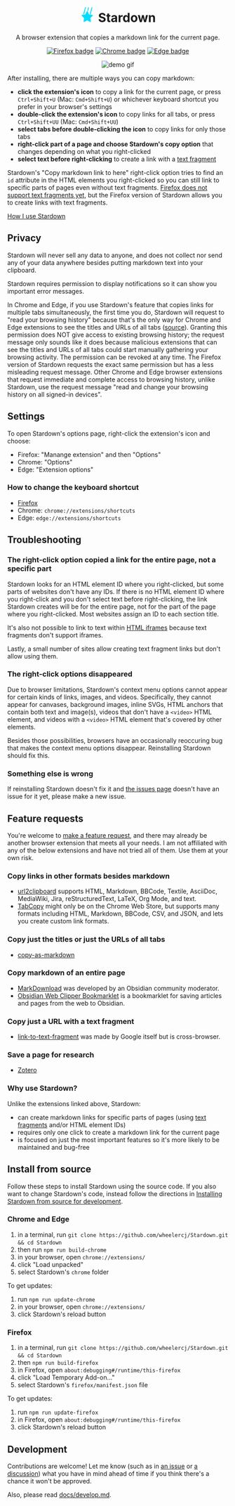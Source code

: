 <h1 align="center"><img width="35" alt="Stardown's icon" src="src/images/icon.svg"> Stardown</h1>

<p align="center">A browser extension that copies a markdown link for the current page.</p>

<p align="center">
    <a href="https://addons.mozilla.org/en-US/firefox/addon/stardown/"><img alt="Firefox badge" src="https://img.shields.io/badge/Firefox-black.svg?logo=firefoxbrowser&style=for-the-badge"></a>
    <a href="https://chrome.google.com/webstore/detail/clicknohlhfdlfjfkaeongkbdgbmkbhb"><img alt="Chrome badge" src="https://img.shields.io/badge/Chrome-black.svg?logo=googlechrome&style=for-the-badge&logoColor=238d41"></a>
    <a href="https://microsoftedge.microsoft.com/addons/detail/stardown/apolhpopcbbillkbfkmdibedlgjffckf"><img alt="Edge badge" src="https://img.shields.io/badge/Edge-black.svg?logo=microsoftedge&style=for-the-badge&logoColor=33b9ab"></a>
    <!-- <a><img alt="Safari badge" src="https://img.shields.io/badge/Safari-black.svg?logo=safari&style=for-the-badge&logoColor=188ff3"></a> -->
</p>

<p align="center"><img alt="demo gif" src="https://github.com/wheelercj/assets/blob/main/Stardown.gif"></p>

After installing, there are multiple ways you can copy markdown:

* **click the extension's icon** to copy a link for the current page, or press `Ctrl+Shift+U` (Mac: `Cmd+Shift+U`) or whichever keyboard shortcut you prefer in your browser's settings
* **double-click the extension's icon** to copy links for all tabs, or press `Ctrl+Shift+UU` (Mac: `Cmd+Shift+UU`)
* **select tabs before double-clicking the icon** to copy links for only those tabs
* **right-click part of a page and choose Stardown's copy option** that changes depending on what you right-clicked
* **select text before right-clicking** to create a link with a [text fragment](https://web.dev/articles/text-fragments)

Stardown's "Copy markdown link to here" right-click option tries to find an `id` attribute in the HTML elements you right-clicked so you can still link to specific parts of pages even without text fragments. [Firefox does not support text fragments yet](https://bugzilla.mozilla.org/show_bug.cgi?id=1753933), but the Firefox version of Stardown allows you to create links with text fragments.

[How I use Stardown](https://chriswheeler.dev/posts/stardown-v1/)

## Privacy

Stardown will never sell any data to anyone, and does not collect nor send any of your data anywhere besides putting markdown text into your clipboard.

Stardown requires permission to display notifications so it can show you important error messages.

In Chrome and Edge, if you use Stardown's feature that copies links for multiple tabs simultaneously, the first time you do, Stardown will request to "read your browsing history" because that's the only way for Chrome and Edge extensions to see the titles and URLs of all tabs ([source](https://developer.chrome.com/docs/extensions/reference/permissions-list#gc-wrapper:~:text=Warning%20displayed%3A-,read%20your%20browsing%20history.,-%22topSites%22)). Granting this permission does NOT give access to existing browsing history; the request message only sounds like it does because malicious extensions that can see the titles and URLs of all tabs could start manually gathering your browsing activity. The permission can be revoked at any time. The Firefox version of Stardown requests the exact same permission but has a less misleading request message. Other Chrome and Edge browser extensions that request immediate and complete access to browsing history, unlike Stardown, use the request message "read and change your browsing history on all signed-in devices".

## Settings

To open Stardown's options page, right-click the extension's icon and choose:

* Firefox: "Manange extension" and then "Options"
* Chrome: "Options"
* Edge: "Extension options"

### How to change the keyboard shortcut

* [Firefox](https://support.mozilla.org/en-US/kb/manage-extension-shortcuts-firefox)
* Chrome: `chrome://extensions/shortcuts`
* Edge: `edge://extensions/shortcuts`

## Troubleshooting

### The right-click option copied a link for the entire page, not a specific part

Stardown looks for an HTML element ID where you right-clicked, but some parts of websites don't have any IDs. If there is no HTML element ID where you right-click and you don't select text before right-clicking, the link Stardown creates will be for the entire page, not for the part of the page where you right-clicked. Most websites assign an ID to each section title.

It's also not possible to link to text within [HTML iframes](https://www.w3schools.com/html/html_iframe.asp) because text fragments don't support iframes.

Lastly, a small number of sites allow creating text fragment links but don't allow using them.

### The right-click options disappeared

Due to browser limitations, Stardown's context menu options cannot appear for certain kinds of links, images, and videos. Specifically, they cannot appear for canvases, background images, inline SVGs, HTML anchors that contain both text and image(s), videos that don't have a `<video>` HTML element, and videos with a `<video>` HTML element that's covered by other elements.

Besides those possibilities, browsers have an occasionally reoccuring bug that makes the context menu options disappear. Reinstalling Stardown should fix this.

### Something else is wrong

If reinstalling Stardown doesn't fix it and [the issues page](https://github.com/wheelercj/Stardown/issues?q=is%3Aissue) doesn't have an issue for it yet, please make a new issue.

## Feature requests

You're welcome to [make a feature request](https://github.com/wheelercj/Stardown/issues/new?assignees=&labels=enhancement&projects=&template=feature_request.md&title=), and there may already be another browser extension that meets all your needs. I am not affiliated with any of the below extensions and have not tried all of them. Use them at your own risk.

### Copy links in other formats besides markdown

* [url2clipboard](https://github.com/asamuzaK/url2clipboard) supports HTML, Markdown, BBCode, Textile, AsciiDoc, MediaWiki, Jira, reStructuredText, LaTeX, Org Mode, and text.
* [TabCopy](https://chromewebstore.google.com/detail/tabcopy/micdllihgoppmejpecmkilggmaagfdmb) might only be on the Chrome Web Store, but supports many formats including HTML, Markdown, BBCode, CSV, and JSON, and lets you create custom link formats.

### Copy just the titles or just the URLs of all tabs

* [copy-as-markdown](https://github.com/yorkxin/copy-as-markdown)

### Copy markdown of an entire page

* [MarkDownload](https://github.com/deathau/markdownload) was developed by an Obsidian community moderator.
* [Obsidian Web Clipper Bookmarklet](https://gist.github.com/kepano/90c05f162c37cf730abb8ff027987ca3) is a bookmarklet for saving articles and pages from the web to Obsidian.

### Copy just a URL with a text fragment

* [link-to-text-fragment](https://github.com/GoogleChromeLabs/link-to-text-fragment) was made by Google itself but is cross-browser.

### Save a page for research

* [Zotero](https://www.zotero.org/)

### Why use Stardown?

Unlike the extensions linked above, Stardown:

* can create markdown links for specific parts of pages (using [text fragments](https://web.dev/articles/text-fragments) and/or HTML element IDs)
* requires only one click to create a markdown link for the current page
* is focused on just the most important features so it's more likely to be maintained and bug-free

## Install from source

Follow these steps to install Stardown using the source code. If you also want to change Stardown's code, instead follow the directions in [Installing Stardown from source for development](./docs/develop.md#installing-stardown-from-source-for-development).

### Chrome and Edge

1. in a terminal, run `git clone https://github.com/wheelercj/Stardown.git && cd Stardown`
2. then run `npm run build-chrome`
3. in your browser, open `chrome://extensions/`
4. click "Load unpacked"
5. select Stardown's `chrome` folder

To get updates:

1. run `npm run update-chrome`
2. in your browser, open `chrome://extensions/`
3. click Stardown's reload button

### Firefox

1. in a terminal, run `git clone https://github.com/wheelercj/Stardown.git && cd Stardown`
2. then `npm run build-firefox`
3. in Firefox, open `about:debugging#/runtime/this-firefox`
4. click "Load Temporary Add-on..."
5. select Stardown's `firefox/manifest.json` file

To get updates:

1. run `npm run update-firefox`
2. in Firefox, open `about:debugging#/runtime/this-firefox`
3. click Stardown's reload button

## Development

Contributions are welcome! Let me know (such as in [an issue](https://github.com/wheelercj/Stardown/issues) or [a discussion](https://github.com/wheelercj/Stardown/discussions)) what you have in mind ahead of time if you think there's a chance it won't be approved.

Also, please read [docs/develop.md](docs/develop.md).

